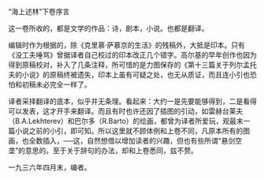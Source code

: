 “海上述林”下卷序言

  

这一卷所收的，都是文学的作品：诗，剧本，小说。也都是翻译。

编辑时作为根据的，除《克里慕·萨慕京的生活》的残稿外，大抵是印本。只有《没工夫唾骂》曾据译者自己校过的印本改正几个错字。高尔基的早年创作也因为得到原稿校对，补入了几条注释，所可惜的是力图保存的《第十三篇关于列尔孟托夫的小说》的原稿终被遗失，印本上虽有可疑之处，也无从质证，而且连小引也恐怕和初稿未必完全一样了。

译者采择翻译的底本，似乎并无条理。看起来：大约一是先要能够得到，二是看得可以发表，这才开手来翻译。而且有时也许还因了插图的引动，如雷赫台莱夫（B.A.Lekhterev）和巴尔多（R.Barto）的绘画，都曾为译者所爱玩，观最末一篇小说之前的小引，即可知。所以这里就不顾体例和上卷不同，凡原本所有的图画，也全数插入，──这，自然想借以增加读者的兴趣，但也有些所谓“悬剑空垄”的意思的。至于关于辞句的办法，却和上卷悉同，兹不赘。

  

一九三六年四月末，编者。